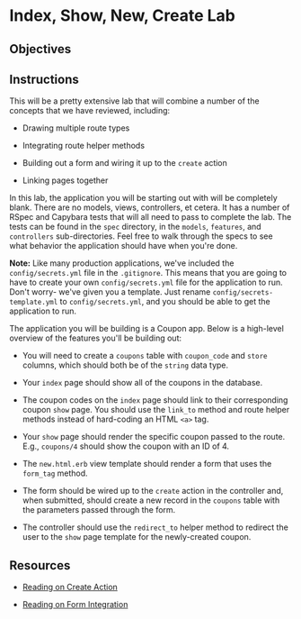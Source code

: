 # Index, Show, New, Create Lab

## Objectives

<!-- 1. Build a RESTful `index` action -->
<!-- 2. Build a RESTful `show` action -->
<!-- 3. Build a RESTful `new` action -->
<!-- 4. Build a RESTful `create` action -->
<!-- 5. Link pages using route helpers -->
<!-- 6. Use route helpers in a `redirect_to` -->
<!-- 7. Build a new form with a `form_tag` -->


## Instructions

This will be a pretty extensive lab that will combine a number of the concepts that we have reviewed, including:

* Drawing multiple route types

* Integrating route helper methods

* Building out a form and wiring it up to the `create` action

* Linking pages together


In this lab, the application you will be starting out with will be completely blank. There are no models, views, controllers, et cetera. It has a number of RSpec and Capybara tests that will all need to pass to complete the lab. The tests can be found in the `spec` directory, in the `models`, `features`, and `controllers` sub-directories. Feel free to walk through the specs to see what behavior the application should have when you're done.

**Note:** Like many production applications, we've included the `config/secrets.yml` file in the `.gitignore`. This means that you are going to have to create your own `config/secrets.yml` file for the application to run. Don't worry- we've given you a template. Just rename `config/secrets-template.yml` to `config/secrets.yml`, and you should be able to get the application to run.

The application you will be building is a Coupon app. Below is a high-level overview of the features you'll be building out:

* You will need to create a `coupons` table with `coupon_code` and `store` columns, which should both be of the `string` data type.

* Your `index` page should show all of the coupons in the database.

* The coupon codes on the `index` page should link to their corresponding coupon `show` page. You should use the `link_to` method and route helper methods instead of hard-coding an HTML `<a>` tag.

* Your `show` page should render the specific coupon passed to the route. E.g., `coupons/4` should show the coupon with an ID of 4.

* The `new.html.erb` view template should render a form that uses the `form_tag` method.

* The form should be wired up to the `create` action in the controller and, when submitted, should create a new record in the `coupons` table with the parameters passed through the form.

* The controller should use the `redirect_to` helper method to redirect the user to the `show` page template for the newly-created coupon.


## Resources

* [Reading on Create Action](https://github.com/learn-co-curriculum/rails-create-action-readme)

* [Reading on Form Integration](https://github.com/learn-co-curriculum/rails-form_tag-readme)
